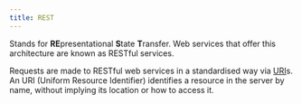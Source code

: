 ```yaml
---
title: REST
---
```


Stands for **RE**presentational **S**tate **T**ransfer. Web services that offer this architecture are known as RESTful services.

Requests are made to RESTful web services in a standardised way via [URI](https://en.wikipedia.org/wiki/Uniform_Resource_Identifier)s. An URI (Uniform Resource Identifier) identifies a resource in the server by name, without implying its location or how to access it.
